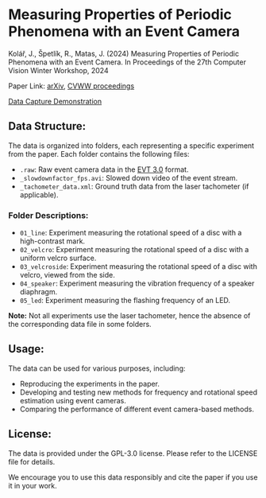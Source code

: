 # Measuring Properties of Periodic Phenomena with an Event Camera
Kolář, J., Špetlík, R., Matas, J. (2024) Measuring Properties of Periodic Phenomena with an Event Camera. In Proceedings of the 27th Computer Vision Winter Workshop, 2024

Paper Link: [arXiv](), [CVWW proceedings](https://cvww2024.sdrv.si/wp-content/uploads/sites/5/2024/02/CVWW2024_Proceedings.pdf)

[Data Capture Demonstration](https://youtu.be/QlfQtvbaYy8)

## Data Structure:

The data is organized into folders, each representing a specific experiment from the paper. Each folder contains the following files:

- `.raw`: Raw event camera data in the [EVT 3.0](https://docs.prophesee.ai/stable/data/encoding_formats/evt3.html#chapter-data-encoding-formats-evt3) format.
- `_slowdownfactor_fps.avi`: Slowed down video of the event stream.
- `_tachometer_data.xml`: Ground truth data from the laser tachometer (if applicable).

### Folder Descriptions:

- `01_line`: Experiment measuring the rotational speed of a disc with a high-contrast mark.
- `02_velcro`: Experiment measuring the rotational speed of a disc with a uniform velcro surface.
- `03_velcroside`: Experiment measuring the rotational speed of a disc with velcro, viewed from the side.
- `04_speaker`: Experiment measuring the vibration frequency of a speaker diaphragm.
- `05_led`: Experiment measuring the flashing frequency of an LED.

**Note:**
Not all experiments use the laser tachometer, hence the absence of the corresponding data file in some folders.

## Usage:

The data can be used for various purposes, including:
- Reproducing the experiments in the paper.
- Developing and testing new methods for frequency and rotational speed estimation using event cameras.
- Comparing the performance of different event camera-based methods.

## License:

The data is provided under the GPL-3.0 license. Please refer to the LICENSE file for details.

We encourage you to use this data responsibly and cite the paper if you use it in your work.

